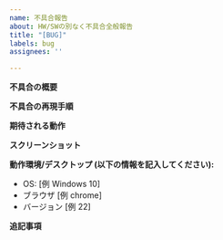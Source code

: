 ```yaml
---
name: 不具合報告
about: HW/SWの別なく不具合全般報告
title: "[BUG]"
labels: bug
assignees: ''

---
```


**不具合の概要**
<!-- 不具合内容の明確かつ簡潔な説明。 -->

**不具合の再現手順**
<!-- 例:
1. 〇〇のページを開く
2. △△をクリックする
3. ××までスクロール
4. 不具合が確認される
-->

**期待される動作**
<!-- 本来起こるべき動作についての明確で簡潔な説明。この内容の通りに動作するようになったことで不具合が解消されたとみなす。 -->

**スクリーンショット**
<!-- 可能な場合は、問題を説明するためにスクリーンショット等を追加してください。 -->

**動作環境/デスクトップ (以下の情報を記入してください):**
 - OS: [例 Windows 10]
 - ブラウザ [例 chrome]
 - バージョン [例 22]

<!--
**動作環境/スマートフォン (以下の情報を記入してください):**
 - デバイス: [例 iPhone6]
 - OS: [例 iOS8.1]
 - ブラウザ [例 stock browser, safari]
 - バージョン [例 22]
-->

**追記事項**
<!-- その他不具合に関することがあればここに追記してください。  -->
